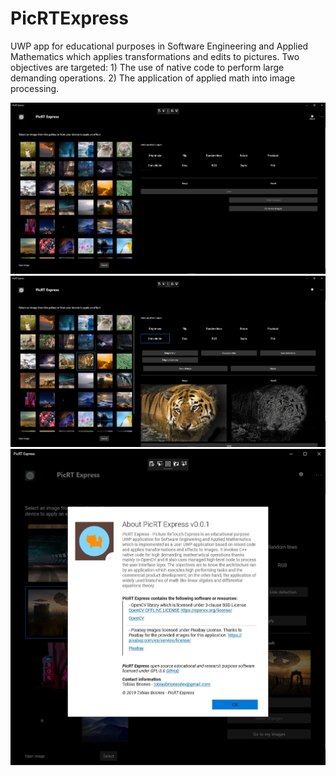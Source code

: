# PicRTExpress
UWP app for educational purposes in Software Engineering and Applied Mathematics which applies transformations and edits to pictures. Two objectives are targeted: 1) The use of native code to perform large demanding operations. 2) The application of applied math into image processing.

![pic1](https://github.com/TobiasBriones/PicRTExpress/blob/master/_dev/Resources/v0.0.1/PicRT%20Express%20shot%201.jpg)
![pic2](https://github.com/TobiasBriones/PicRTExpress/blob/master/_dev/Resources/v0.0.1/PicRT%20Express%20shot%202.jpg)
![pic3](https://github.com/TobiasBriones/PicRTExpress/blob/master/_dev/Resources/v0.0.1/PicRT%20Express%20shot%203.jpg)
